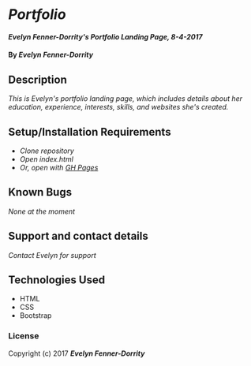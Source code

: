 # _Portfolio_

#### _Evelyn Fenner-Dorrity's Portfolio Landing Page, 8-4-2017_

#### By _**Evelyn Fenner-Dorrity**_

## Description

_This is Evelyn's portfolio landing page, which includes details about her education, experience, interests, skills, and websites she's created._

## Setup/Installation Requirements

* _Clone repository_
* _Open index.html_
* _Or, open with [GH Pages](https://evelynmarie.github.io/portfolio)_

## Known Bugs

_None at the moment_

## Support and contact details

_Contact Evelyn for support_

## Technologies Used

* HTML
* CSS
* Bootstrap

### License

Copyright (c) 2017 **_Evelyn Fenner-Dorrity_**
